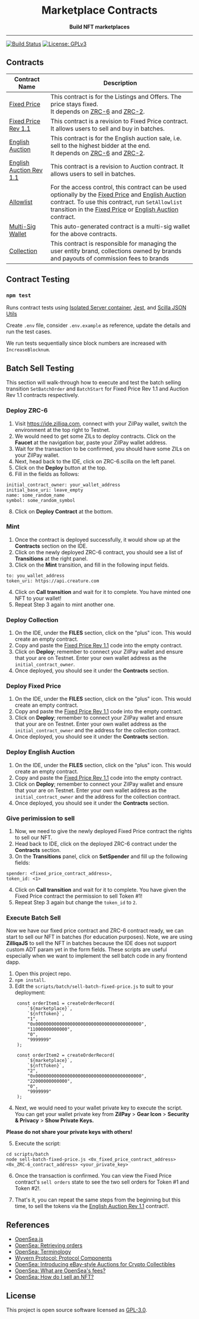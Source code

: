 [zrc-6]: https://github.com/Zilliqa/ZRC/blob/master/zrcs/zrc-6.md
[zrc-2]: https://github.com/Zilliqa/ZRC/blob/master/zrcs/zrc-2.md
[allowlist]: contracts/allowlist.scilla
[multi-sig wallet]: contracts/msw.scilla
[fixed price]: contracts/fixed_price.scilla
[english auction]: contracts/english_auction.scilla
[fixed price rev 1.1]: contracts/fixed_price_rev1.1.scilla
[english auction rev 1.1]: contracts/english_auction_rev1.1.scilla
[collection]: contracts/collection.scilla

<div align="center">
  <h1>
  Marketplace Contracts
  </h1>
  <strong>
  Build NFT marketplaces
  </strong>
</div>

<hr/>

[![Build Status](https://app.travis-ci.com/Zilliqa/marketplace-contracts.svg?token=6BrmjBEqdaGp73khUJCz&branch=main)](https://app.travis-ci.com/Zilliqa/marketplace-contracts) [![License: GPLv3](https://img.shields.io/badge/License-GPLv3-blue.svg)](LICENSE)

## Contracts

| Contract Name      | Description                                                                                                                                                                                                               |
| ------------------ | ------------------------------------------------------------------------------------------------------------------------------------------------------------------------------------------------------------------------- |
| [Fixed Price]      | This contract is for the Listings and Offers. The price stays fixed. <br/> It depends on [ZRC-6] and [ZRC-2].                                                                                                             |
| [Fixed Price Rev 1.1] | This contract is a revision to Fixed Price contract. It allows users to sell and buy in batches. |
| [English Auction]  | This contract is for the English auction sale, i.e. sell to the highest bidder at the end. <br/> It depends on [ZRC-6] and [ZRC-2].                                                                                       |
| [English Auction Rev 1.1] | This contract is a revision to Auction contract. It allows users to sell in batches. |
| [Allowlist]        | For the access control, this contract can be used optionally by the [Fixed Price] and [English Auction] contract. To use this contract, run `SetAllowlist` transition in the [Fixed Price] or [English Auction] contract. |
| [Multi-Sig Wallet] | This auto-generated contract is a multi-sig wallet for the above contracts.            
| [Collection] | This contract is responsible for managing the user entity brand, collections owned by brands and payouts of commission fees to brands  |

## Contract Testing

### `npm test`

Runs contract tests using [Isolated Server container](https://hub.docker.com/r/zilliqa/zilliqa-isolated-server), [Jest](https://jestjs.io/), and [Scilla JSON Utils](https://github.com/Zilliqa/scilla-json-utils)

Create `.env` file, consider `.env.example` as reference, update the details and run the test cases.

We run tests sequentially since block numbers are increased with `IncreaseBlocknum`.

## Batch Sell Testing

This section will walk-through how to execute and test the batch selling transition `SetBatchOrder` and `BatchStart` for Fixed Price Rev 1.1 and Auction Rev 1.1 contracts respectively.

### Deploy ZRC-6
1. Visit https://ide.zilliqa.com, connect with your ZilPay wallet, switch the environment at the top right to Testnet.
3. We would need to get some ZILs to deploy contracts. Click on the **Faucet** at the navigation bar, paste your ZilPay wallet address.
4. Wait for the transaction to be confirmed, you should have some ZILs on your ZilPay wallet.
5. Next, head back to the IDE, click on ZRC-6.scilla on the left panel.
6. Click on the **Deploy** button at the top.
7. Fill in the fields as follows:
```
initial_contract_owner: your_wallet_address
initial_base_uri: leave_empty
name: some_random_name
symbol: some_random_symbol
```
8. Click on **Deploy Contract** at the bottom.

### Mint
1. Once the contract is deployed successfully, it would show up at the **Contracts** section on the IDE.
2. Click on the newly deployed ZRC-6 contract, you should see a list of **Transitions** at the right panel.
3. Click on the **Mint** transition, and fill in the following input fields.
```
to: you_wallet_address
token_uri: https://api.creature.com
```
4. Click on **Call transition** and wait for it to complete. You have minted one NFT to your wallet!
5. Repeat Step 3 again to mint another one.

### Deploy Collection
1. On the IDE, under the **FILES** section, click on the "plus" icon. This would create an empty contract. 
2. Copy and paste the [Fixed Price Rev 1.1] code into the empty contract.
3. Click on **Deploy**; remember to connect your ZilPay wallet and ensure that your are on Testnet. Enter your own wallet address as the `initial_contract_owner`.
4. Once deployed, you should see it under the **Contracts** section.

### Deploy Fixed Price
1. On the IDE, under the **FILES** section, click on the "plus" icon. This would create an empty contract. 
2. Copy and paste the [Fixed Price Rev 1.1] code into the empty contract.
3. Click on **Deploy**; remember to connect your ZilPay wallet and ensure that your are on Testnet. Enter your own wallet address as the `initial_contract_owner` and the address for the collection contract.
4. Once deployed, you should see it under the **Contracts** section.

### Deploy English Auction
1. On the IDE, under the **FILES** section, click on the "plus" icon. This would create an empty contract. 
2. Copy and paste the [Fixed Price Rev 1.1] code into the empty contract.
3. Click on **Deploy**; remember to connect your ZilPay wallet and ensure that your are on Testnet. Enter your own wallet address as the `initial_contract_owner` and the address for the collection contract.
4. Once deployed, you should see it under the **Contracts** section.

### Give perimission to sell
1. Now, we need to give the newly deployed Fixed Price contract the rights to sell our NFT.
2. Head back to IDE, click on the deployed ZRC-6 contract under the **Contracts** section.
3. On the **Transitions** panel, click on **SetSpender** and fill up the following fields:
```
spender: <fixed_price_contract_address>,
token_id: <1>
```
4. Click on **Call transition** and wait for it to complete. You have given the Fixed Price contract the permission to sell Token #1!
5. Repeat Step 3 again but change the `token_id` to `2`.

### Execute Batch Sell
Now we have our fixed price contract and ZRC-6 contract ready, we can start to sell our NFT in batches (for education purposes). Note, we are using **ZilliqaJS** to sell the NFT in batches because the IDE does not support custom ADT param yet in the form fields. These scripts are useful especially when we want to implement the sell batch code in any frontend dapp.

1. Open this project repo.
2. `npm install`.
3. Edit the `scripts/batch/sell-batch-fixed-price.js` to suit to your deployment:
```
    const orderItem1 = createOrderRecord(
        `${marketplace}`,
        `${nftToken}`,
        "1",
        "0x0000000000000000000000000000000000000000",
        "11000000000000",
        "0",
        "9999999"
    );

    const orderItem2 = createOrderRecord(
        `${marketplace}`,
        `${nftToken}`,
        "2",
        "0x0000000000000000000000000000000000000000",
        "22000000000000",
        "0",
        "9999999"
    );
```
4. Next, we would need to your wallet private key to execute the script. You can get your wallet private key from **ZilPay** > **Gear Icon** > **Security & Privacy** > **Show Private Keys.** 

**Please do not share your private keys with others!**

5. Execute the script:
```
cd scripts/batch
node sell-batch-fixed-price.js <0x_fixed_price_contract_address> <0x_ZRC-6_contract_address> <your_private_key>
```

6. Once the transaction is confirmed. You can view the Fixed Price contract's `sell orders` state to see the two sell orders for Token #1 and Token #2!.

7. That's it, you can repeat the same steps from the beginning but this time, to sell the tokens via the [English Auction Rev 1.1] contract!.


## References

- [OpenSea.js](https://github.com/ProjectOpenSea/opensea-js#getting-started)
- [OpenSea: Retrieving orders](https://docs.opensea.io/reference/retrieving-orders)
- [OpenSea: Terminology](https://docs.opensea.io/reference/terminology)
- [Wyvern Protocol: Protocol Components](https://wyvernprotocol.com/docs)
- [OpenSea: Introducing eBay-style Auctions for Crypto Collectibles](https://medium.com/opensea/introducing-ebay-style-auctions-for-crypto-collectibles-47ba856155de)
- [OpenSea: What are OpenSea's fees? ](https://support.opensea.io/hc/en-us/articles/1500011590241-What-are-OpenSea-s-fees-)
- [OpenSea: How do I sell an NFT? ](https://support.opensea.io/hc/en-us/articles/360063498333-How-do-I-sell-an-NFT-)

## License

This project is open source software licensed as [GPL-3.0](https://github.com/zilliqa/marketplace-contracts/blob/main/LICENSE).
